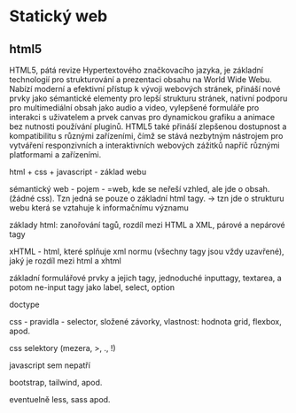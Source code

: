 # Statický web
## html5
HTML5, pátá revize Hypertextového značkovacího jazyka, je základní technologií pro strukturování a prezentaci obsahu na World Wide Webu. Nabízí moderní a efektivní přístup k vývoji webových stránek, přináší nové prvky jako sémantické elementy pro lepší strukturu stránek, nativní podporu pro multimediální obsah jako audio a video, vylepšené formuláře pro interakci s uživatelem a prvek canvas pro dynamickou grafiku a animace bez nutnosti používání pluginů. HTML5 také přináší zlepšenou dostupnost a kompatibilitu s různými zařízeními, čímž se stává nezbytným nástrojem pro vytváření responzivních a interaktivních webových zážitků napříč různými platformami a zařízeními.

html + css + javascript - základ webu

sémantický web - pojem - =web, kde se neřeší vzhled, ale jde o obsah. (žádné css). Tzn jedná se pouze o základní html tagy.
-> tzn jde o strukturu webu která se vztahuje k informačnímu významu

základy html:
zanořování tagů, rozdíl mezi HTML a XML, párové a nepárové tagy

xHTML - html, které splňuje xml normu (všechny tagy jsou vždy uzavřené), jaký je rozdíl mezi html a xhtml

základní formulářové prvky a jejich tagy, jednoduché inputtagy, textarea, a potom ne-input tagy jako label, select, option


doctype




css - pravidla - selector, složené závorky, vlastnost: hodnota
grid, flexbox, apod.


css selektory (mezera, >, ., !)


javascript sem nepatří

bootstrap, tailwind, apod.

eventuelně less, sass apod.


